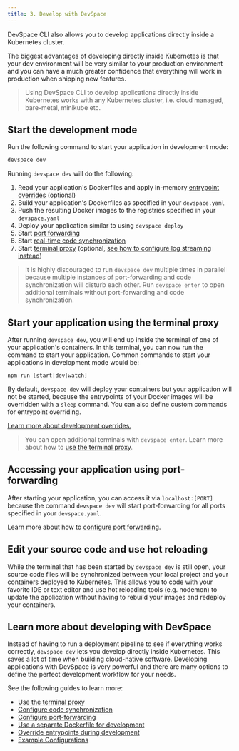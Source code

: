 ```yaml
---
title: 3. Develop with DevSpace
---
```


DevSpace CLI also allows you to develop applications directly inside a Kubernetes cluster.

The biggest advantages of developing directly inside Kubernetes is that your dev environment will be very similar to your production environment and you can have a much greater confidence that everything will work in production when shipping new features.

> Using DevSpace CLI to develop applications directly inside Kubernetes works with any Kubernetes cluster, i.e. cloud managed, bare-metal, minikube etc.

## Start the development mode
Run the following command to start your application in development mode:
```bash
devspace dev
```

Running `devspace dev` will do the following:
1. Read your application's Dockerfiles and apply in-memory [entrypoint overrides](/docs/development/overrides#configuring-entrypoint-overrides) (optional)
2. Build your application's Dockerfiles as specified in your `devspace.yaml`
3. Push the resulting Docker images to the registries specified in your `devspace.yaml`
4. Deploy your application similar to using `devspace deploy`
5. Start [port forwarding](/docs/development/port-forwarding)
6. Start [real-time code synchronization](/docs/development/synchronization)
7. Start [terminal proxy](/docs/development/terminal) (optional, [see how to configure log streaming instead](/docs/development/terminal#print-logs-instead-of-opening-a-terminal))

> It is highly discouraged to run `devspace dev` multiple times in parallel because multiple instances of port-forwarding and code synchronization will disturb each other. Run `devspace enter` to open additional terminals without port-forwarding and code synchronization.

## Start your application using the terminal proxy
After running `devspace dev`, you will end up inside the terminal of one of your application's containers. In this terminal, you can now run the command to start your application. Common commands to start your applications in development mode would be:
<!--DOCUSAURUS_CODE_TABS-->
<!--Node.js-->
```powershell
npm run [start|dev|watch]
```

<!--END_DOCUSAURUS_CODE_TABS-->

By default, `devspace dev` will deploy your containers but your application will not be started, because the entrypoints of your Docker images will be overridden with a `sleep` command. You can also define custom commands for entrypoint overriding. 

[Learn more about development overrides.](/docs/development/overrides)

> You can open additional terminals with `devspace enter`. Learn more about how to [use the terminal proxy](/docs/development/terminal#open-additional-terminals).

## Accessing your application using port-forwarding
After starting your application, you can access it via `localhost:[PORT]` because the command `devspace dev` will start port-forwarding for all ports specified in your `devspace.yaml`.

Learn more about how to [configure port forwarding](/docs/development/port-forwarding).

## Edit your source code and use hot reloading
While the terminal that has been started by `devspace dev` is still open, your source code files will be synchronized between your local project and your containers deployed to Kubernetes. This allows you to code with your favorite IDE or text editor and use hot reloading tools (e.g. nodemon) to update the application without having to rebuild your images and redeploy your containers.

## Learn more about developing with DevSpace
Instead of having to run a deployment pipeline to see if everything works correctly, `devspace dev` lets you develop directly inside Kubernetes. This saves a lot of time when building cloud-native software. Developing applications with DevSpace is very powerful and there are many options to define the perfect development workflow for your needs. 

See the following guides to learn more:
- [Use the terminal proxy](/docs/development/terminal)
- [Configure code synchronization](/docs/development/synchronization)
- [Configure port-forwarding](/docs/development/port-forwarding)
- [Use a separate Dockerfile for development](/docs/development/overrides#configuring-a-different-dockerfile-during-devspace-dev)
- [Override entrypoints during development](/docs/development/overrides#configuring-entrypoint-overrides)
- [Example Configurations](https://github.com/devspace-cloud/devspace/tree/master/examples)
